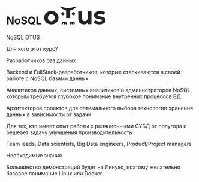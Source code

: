 # NoSQL ![otus](https://github.com/stalmer120/NoSQL/blob/main/png/logo2022-otus.svg)

NoSQL OTUS

Для кого этот курс?

Разработчиков баз данных

Backend и FullStack-разработчиков, которые сталкиваются в своей работе с NoSQL базами данных

Аналитиков данных, системных аналитиков и администраторов NoSQL, которым требуется глубокое понимание внутренних процессов БД

Архитекторов проектов для оптимального выбора технологии хранения данных в зависимости от задачи

Для тех, кто имеет опыт работы с реляционными СУБД от полугода и решеает задачу улучшения производительность

Team leads, Data scientists, Big Data engineers, Product/Project managers

Необходимые знания

Большинство демонстраций будет на Линукс, поэтому желательно базовое понимание Linux или Docker
